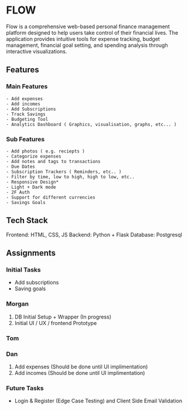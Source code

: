 # FLOW
Flow is a comprehensive web-based personal finance management platform designed to help users take control of their financial lives. The application provides intuitive tools for expense tracking, budget management, financial goal setting, and spending analysis through interactive visualizations.

## Features

### Main Features
    - Add expenses
    - Add incomes
    - Add Subscriptions
    - Track Savings
    - Budgeting Tool
    - Analytics Dashboard ( Graphics, visualisation, graphs, etc... ) 

### Sub Features
    - Add photos ( e.g. reciepts ) 
    - Categorize expenses
    - Add notes and tags to transactions
    - Due Dates
    - Subscription Trackers ( Reminders, etc.. )
    - Filter by time, low to high, high to low, etc.. 
    - Responsive Design*
    - Light + Dark mode
    - 2F Auth
    - Support for different currencies
    - Savings Goals

## Tech Stack
Frontend: HTML, CSS, JS
Backend: Python + Flask
Database: Postgresql 

## Assignments

### Initial Tasks

- Add subscriptions
- Saving goals


### Morgan 
1. DB Initial Setup + Wrapper (In progress)
2. Initial UI / UX / frontend Prototype
### Tom

### Dan
1. Add expenses (Should be done until UI implimentation)
2. Add incomes (Should be done until UI implimentation)


### Future Tasks
 - Login & Register (Edge Case Testing) and Client Side Email Validation